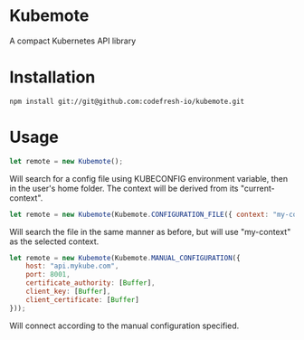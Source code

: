 # Kubemote

A compact Kubernetes API library

# Installation

```npm install git://git@github.com:codefresh-io/kubemote.git```

# Usage

```javascript
let remote = new Kubemote();
```

Will search for a config file using KUBECONFIG environment variable, then in the user's home folder. The context will be derived from its "current-context".

```javascript
let remote = new Kubemote(Kubemote.CONFIGURATION_FILE({ context: "my-context" }));
```

Will search the file in the same manner as before, but will use "my-context" as the selected context.

```javascript
let remote = new Kubemote(Kubemote.MANUAL_CONFIGURATION({
    host: "api.mykube.com",
    port: 8001,
    certificate_authority: [Buffer],
    client_key: [Buffer],
    client_certificate: [Buffer]
}));
```

Will connect according to the manual configuration specified.